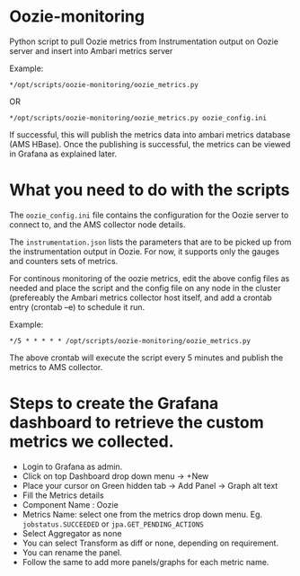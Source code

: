 # Oozie-monitoring
Python script to pull Oozie metrics from Instrumentation output on Oozie server and insert into Ambari metrics server

Example:
```
*/opt/scripts/oozie-monitoring/oozie_metrics.py
```
OR
```
*/opt/scripts/oozie-monitoring/oozie_metrics.py oozie_config.ini
```

If successful, this will publish the metrics data into ambari metrics database (AMS HBase). Once the publishing is successful, the metrics can be viewed in Grafana as explained later.

# What you need to do with the scripts

The `oozie_config.ini` file contains the configuration for the Oozie server to connect to, and the AMS collector node details.

The `instrumentation.json` lists the parameters that are to be picked up from the instrumentation output in Oozie. For now, it supports only the gauges and counters sets of metrics.

For continous monitoring of the oozie metrics, edit the above config files as needed and place the script and the config file on any node in the cluster (prefereably the Ambari metrics collector host itself, and add a crontab entry (crontab –e) to schedule it run. 

Example: 
```
*/5 * * * * * /opt/scripts/oozie-monitoring/oozie_metrics.py
```

The above crontab will execute the script every 5 minutes and publish the metrics to AMS collector.

# Steps to create the Grafana dashboard to retrieve the custom metrics we collected.

- Login to Grafana as admin.
- Click on top Dashboard drop down menu -> +New
- Place your cursor on Green hidden tab -> Add Panel -> Graph alt text
- Fill the Metrics details
- Component Name : Oozie
- Metrics Name: select one from the metrics drop down menu. Eg. `jobstatus.SUCCEEDED` or `jpa.GET_PENDING_ACTIONS`
- Select Aggregator as none
- You can select Transform as diff or none, depending on requirement. 
- You can rename the panel.
- Follow the same to add more panels/graphs for each metric name.
